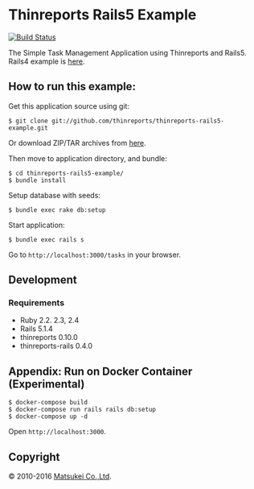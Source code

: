 # Thinreports Rails5 Example

[![Build Status](https://travis-ci.org/thinreports/thinreports-rails5-example.svg?branch=master)](https://travis-ci.org/thinreports/thinreports-rails5-example)

The Simple Task Management Application using Thinreports and Rails5.
Rails4 example is [here](https://github.com/thinreports/thinreports-rails4-example).

## How to run this example:

Get this application source using git:

    $ git clone git://github.com/thinreports/thinreports-rails5-example.git

Or download ZIP/TAR archives from [here](https://github.com/thinreports/thinreports-rails5-example/archive/master.zip).

Then move to application directory, and bundle:

    $ cd thinreports-rails5-example/
    $ bundle install

Setup database with seeds:

    $ bundle exec rake db:setup

Start application:

    $ bundle exec rails s

Go to `http://localhost:3000/tasks` in your browser.

## Development

### Requirements

* Ruby 2.2. 2.3, 2.4
* Rails 5.1.4
* thinreports 0.10.0
* thinreports-rails 0.4.0

## Appendix: Run on Docker Container (Experimental)

```
$ docker-compose build
$ docker-compose run rails rails db:setup
$ docker-compose up -d
```

Open `http://localhost:3000`.

## Copyright

&copy; 2010-2016 [Matsukei Co.,Ltd](http://www.matsukei.co.jp).
